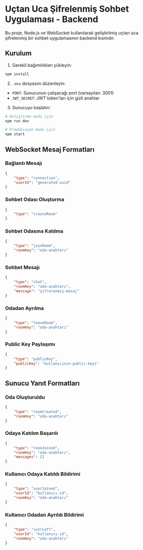 # Uçtan Uca Şifrelenmiş Sohbet Uygulaması - Backend

Bu proje, Node.js ve WebSocket kullanılarak geliştirilmiş uçtan uca şifrelenmiş bir sohbet uygulamasının backend kısmıdır.

## Kurulum

1. Gerekli bağımlılıkları yükleyin:
```bash
npm install
```

2. `.env` dosyasını düzenleyin:
- `PORT`: Sunucunun çalışacağı port (varsayılan: 3001)
- `JWT_SECRET`: JWT token'ları için gizli anahtar

3. Sunucuyu başlatın:
```bash
# Geliştirme modu için
npm run dev

# Prodüksiyon modu için
npm start
```

## WebSocket Mesaj Formatları

### Bağlantı Mesajı
```json
{
    "type": "connection",
    "userId": "generated-uuid"
}
```

### Sohbet Odası Oluşturma
```json
{
    "type": "createRoom"
}
```

### Sohbet Odasına Katılma
```json
{
    "type": "joinRoom",
    "roomKey": "oda-anahtarı"
}
```

### Sohbet Mesajı
```json
{
    "type": "chat",
    "roomKey": "oda-anahtarı",
    "message": "şifrelenmiş-mesaj"
}
```

### Odadan Ayrılma
```json
{
    "type": "leaveRoom",
    "roomKey": "oda-anahtarı"
}
```

### Public Key Paylaşımı
```json
{
    "type": "publicKey",
    "publicKey": "kullanıcının-public-keyi"
}
```

## Sunucu Yanıt Formatları

### Oda Oluşturuldu
```json
{
    "type": "roomCreated",
    "roomKey": "oda-anahtarı"
}
```

### Odaya Katılım Başarılı
```json
{
    "type": "roomJoined",
    "roomKey": "oda-anahtarı",
    "messages": []
}
```

### Kullanıcı Odaya Katıldı Bildirimi
```json
{
    "type": "userJoined",
    "userId": "kullanıcı-id",
    "roomKey": "oda-anahtarı"
}
```

### Kullanıcı Odadan Ayrıldı Bildirimi
```json
{
    "type": "userLeft",
    "userId": "kullanıcı-id",
    "roomKey": "oda-anahtarı"
} 